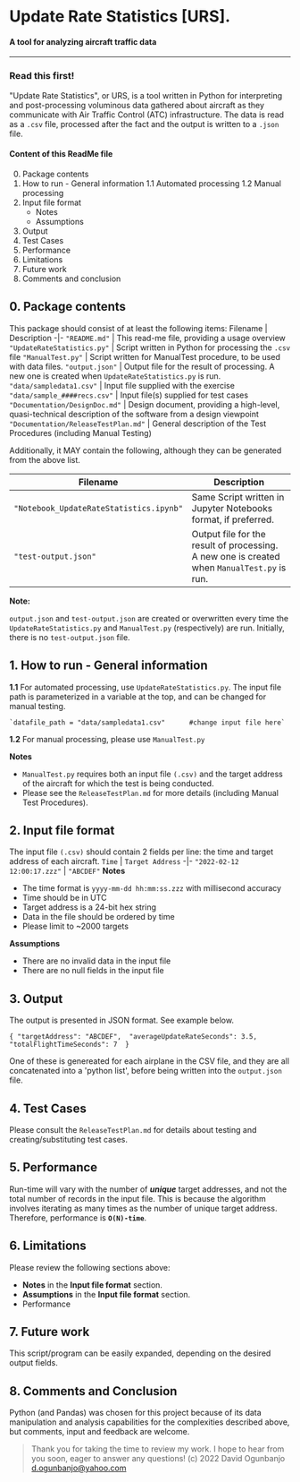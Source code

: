 # Update Rate Statistics [URS].
#### A tool for analyzing aircraft traffic data 
_______
### Read this first!
"Update Rate Statistics", or URS, is a tool written in Python for interpreting and post-processing voluminous data gathered about aircraft as they communicate with Air Traffic Control (ATC) infrastructure. The data is read as a `.csv` file, processed after the fact and the output is written to a `.json` file.

#### Content of this ReadMe file
0. Package contents
1.	How to run - General information
1.1 Automated processing
1.2 Manual processing
2.	Input file format
    - Notes
    - Assumptions
3.	Output
4.	Test Cases
5.	Performance
6.	Limitations
7.	Future work
8.	Comments and conclusion


## 0. Package contents
This package should consist of at least the following items:
Filename | Description
-|- 
`"README.md"` | This read-me file, providing a usage overview
`"UpdateRateStatistics.py"` | Script written in Python for processing the `.csv` file
`"ManualTest.py"` | Script written for ManualTest procedure, to be used with data files.
`"output.json"` | Output file for the result of processing.  A new one is created when `UpdateRateStatistics.py` is run.
`"data/sampledata1.csv"` | Input file supplied with the exercise
`"data/sample_####recs.csv"` | Input file(s) supplied for test cases
`"Documentation/DesignDoc.md"` | Design document, providing a high-level, quasi-technical description of the software from a design viewpoint
`"Documentation/ReleaseTestPlan.md"` | General description of the Test Procedures (including Manual Testing)

Additionally, it MAY contain the following, although they can be generated from the above list.

Filename | Description
-|-
`"Notebook_UpdateRateStatistics.ipynb"` | Same Script written in Jupyter Notebooks format, if preferred.
`"test-output.json"` | Output file for the result of processing.  A new one is created when `ManualTest.py` is run.


**Note:**

`output.json` and `test-output.json` are created or overwritten every time the `UpdateRateStatistics.py` and `ManualTest.py` (respectively) are run.  Initially, there is no `test-output.json` file.

## 1. How to run - General information
**1.1** For automated processing, use `UpdateRateStatistics.py`.  The input file path is parameterized in a variable at the top, and can be changed for manual testing.

    `datafile_path = "data/sampledata1.csv"      #change input file here`

**1.2** For manual processing, please use `ManualTest.py`



**Notes**
- `ManualTest.py` requires both an input file `(.csv)` and the target address of the aircraft for which the test is being conducted.
- Please see the `ReleaseTestPlan.md` for more details (including Manual Test Procedures).


## 2. Input file format

The input file `(.csv)` should contain 2 fields per line: the time and target address of each aircraft.
`Time` | `Target Address`
-|- 
`"2022-02-12 12:00:17.zzz"` | `"ABCDEF"`
**Notes**
- The time format is `yyyy-mm-dd hh:mm:ss.zzz` with millisecond accuracy
- Time should be in UTC
- Target address is a 24-bit hex string
- Data in the file should be ordered by time
- Please limit to ~2000 targets

**Assumptions**
- There are no invalid data in the input file
- There are no null fields in the input file

## 3. Output 

The output is presented in JSON format.  See example below.  

`{
    "targetAddress": "ABCDEF", 
    "averageUpdateRateSeconds": 3.5, 
    "totalFlightTimeSeconds": 7 
}`

One of these is genereated for each airplane in the CSV file, and they are all concatenated into a 'python list', before being written into the `output.json` file.

## 4. Test Cases

Please consult the `ReleaseTestPlan.md` for details about testing and creating/substituting test cases.

## 5. Performance
Run-time will vary with the number of ***unique*** target addresses, and not the total number of records in the input file.  This is because the algorithm involves iterating as many times as the number of unique target address.  Therefore, performance is **`O(N)-time`**.

## 6. Limitations
Please review the following sections above: 
- **Notes** in the **Input file format** section.
- **Assumptions** in the **Input file format** section.
- Performance

## 7. Future work

This script/program can be easily expanded, depending on the desired output fields.

## 8. Comments and Conclusion
Python (and Pandas) was chosen for this project because of its data manipulation and analysis capabilities for the complexities described above, but comments, input and feedback are welcome.

>Thank you for taking the time to review my work.  I hope to hear from you soon, eager to answer any questions!
(c) 2022 David Ogunbanjo
d.ogunbanjo@yahoo.com